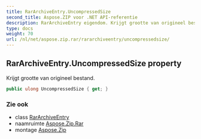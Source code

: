 ```yaml
---
title: RarArchiveEntry.UncompressedSize
second_title: Aspose.ZIP voor .NET API-referentie
description: RarArchiveEntry eigendom. Krijgt grootte van origineel bestand.
type: docs
weight: 70
url: /nl/net/aspose.zip.rar/rararchiveentry/uncompressedsize/
---
```

## RarArchiveEntry.UncompressedSize property

Krijgt grootte van origineel bestand.

```csharp
public ulong UncompressedSize { get; }
```

### Zie ook

* class [RarArchiveEntry](../)
* naamruimte [Aspose.Zip.Rar](../../rararchiveentry/)
* montage [Aspose.Zip](../../../)


